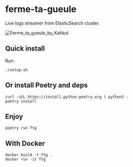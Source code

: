 # ferme-ta-gueule

Live logs streamer from ElasticSearch cluster.

![Ferme_ta_gueule_by_Katikut](http://fc09.deviantart.net/fs48/f/2009/226/3/f/Ferme_ta_gueule_by_Katikut.jpg)

## Quick install

Run:
```
./setup.sh
```

## Or install Poetry and deps

```
curl -sSL https://install.python-poetry.org | python3 -
poetry install
```


## Enjoy

```
poetry run ftg
```

## With Docker

```
docker build -t ftg .
docker run -it ftg
```

